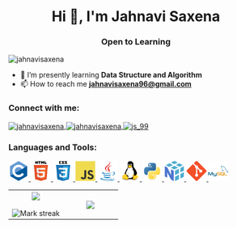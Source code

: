 <h1 align="center">Hi 👋, I'm Jahnavi Saxena</h1>
<h3 align="center">Open to Learning </h3>
<p align="left"> <img src="https://komarev.com/ghpvc/?username=jahnavisaxena&label=Profile%20views&color=0e75b6&style=flat" alt="jahnavisaxena" /> </p>

- 🌱 I’m presently learning **Data Structure and Algorithm**
- 📫 How to reach me **jahnavisaxena96@gmail.com**

<h3 align="left">Connect with me:</h3>
<p align="left">
  <a href="https://www.linkedin.com/in/jahnavi-saxena-1318a6286?utm_source=share&utm_campaign=share_via&utm_content=profile&utm_medium=android_app" target="blank">
    <img align="center" src="https://raw.githubusercontent.com/rahuldkjain/github-profile-readme-generator/master/src/images/icons/Social/linked-in-alt.svg" alt="jahnavisaxena" height="30" width="40" />
  </a>
  <a href="https://www.instagram.com/jahnavisaxenaa/" target="blank">
    <img align="center" src="https://raw.githubusercontent.com/rahuldkjain/github-profile-readme-generator/master/src/images/icons/Social/instagram.svg" alt="jahnavisaxena" height="30" width="40" />
  </a>
  <a href="https://leetcode.com/u/js_99/" target="blank"><img align="center" src="https://raw.githubusercontent.com/rahuldkjain/github-profile-readme-generator/master/src/images/icons/Social/leet-code.svg" alt="js_99" height="30" width="40" /></a>
<!-- #----------- GFG ------------# -->
</p>

<h3 align="left">Languages and Tools:</h3>
<p align="left"> 
  <a href="https://www.cprogramming.com/" target="_blank" rel="noreferrer"> 
    <img src="https://raw.githubusercontent.com/devicons/devicon/master/icons/c/c-original.svg" alt="c" width="40" height="40"/> 
  </a> 
  <a href="https://www.w3.org/html/" target="_blank" rel="noreferrer"> 
    <img src="https://raw.githubusercontent.com/devicons/devicon/master/icons/html5/html5-original-wordmark.svg" alt="html5" width="40" height="40"/> 
  </a>  
  <a href="https://www.w3schools.com/css/" target="_blank" rel="noreferrer"> 
    <img src="https://raw.githubusercontent.com/devicons/devicon/master/icons/css3/css3-original-wordmark.svg" alt="css3" width="40" height="40"/> 

  <a  href="https://developer.mozilla.org/en-US/docs/Web/JavaScript" target="_blank" rel="noreferrer"> 
  <img src="https://raw.githubusercontent.com/devicons/devicon/master/icons/javascript/javascript-original.svg" alt="javascript" width="40" height="40"/>
 
  <a href="https://www.java.com" target="_blank" rel="noreferrer"> 
    <img src="https://raw.githubusercontent.com/devicons/devicon/master/icons/java/java-original.svg" alt="java" width="40" height="40"/> 
  </a> 
  <a href="https://www.shell.com" target="_blank" rel="noreferrer"> 
    <img src="https://raw.githubusercontent.com/devicons/devicon/6910f0503efdd315c8f9b858234310c06e04d9c0/icons/linux/linux-original.svg" alt="java" width="40" height="40"/> 
  </a> 
  <a href="https://www.python.org" target="_blank" rel="noreferrer"> 
    <img src="https://raw.githubusercontent.com/devicons/devicon/master/icons/python/python-original.svg" alt="python" width="40" height="40"/> 
  </a> 
  <a href="https://www.numpy.org" target="_blank" rel="noreferrer"> 
    <img src="https://raw.githubusercontent.com/devicons/devicon/6910f0503efdd315c8f9b858234310c06e04d9c0/icons/numpy/numpy-original.svg" alt="python" width="40" height="40"/> 
  </a> 
   <a href="https://www.git.com" target="_blank" rel="noreferrer"> 
    <img src="https://raw.githubusercontent.com/devicons/devicon/6910f0503efdd315c8f9b858234310c06e04d9c0/icons/git/git-original.svg" alt="python" width="40" height="40"/> 
  </a> 
    <a href="https://www.mysql.com" target="_blank" rel="noreferrer"> 
    <img src="https://raw.githubusercontent.com/devicons/devicon/master/icons/mysql/mysql-original-wordmark.svg" alt="python" width="40" height="40"/> 
  </a> 
</p>
<!--- stats & Trophy (start) -->
<p align="center">
  <!--- stats (start) -->
<table align="center">
<tr border="none">
<td width="50%" align="center">
  
  <img  align="center"  src="https://github-readme-stats.vercel.app/api?username=jahnavisaxena&theme=dark&show_icons=true&count_private=true" />
  <br></br>
  <img  title="🔥 Get streak stats for your profile at git.io/streak-stats" alt="Mark streak" src="https://github-readme-streak-stats.herokuapp.com/?user=jahnavisaxena&theme=dark&hide_border=false" /> 
</td>

<td width="50%" align="center">

  <img  align="center"  src="https://github-readme-stats.anuraghazra1.vercel.app/api/top-langs/?username=jahnavisaxena&theme=dark&hide_border=false&no-bg=true&no-frame=true&langs_count=10"/>
  
  </td>
</tr>
</table>
<!--- stats (end) -->


<!---
jahnavisaxena/jahnavisaxena is a ✨ special ✨ repository because its `README.md` (this file) appears on your GitHub profile.
You can click the Preview link to take a look at your changes.
--->
